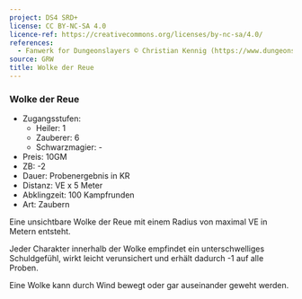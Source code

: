 ```yaml
---
project: DS4 SRD+
license: CC BY-NC-SA 4.0
licence-ref: https://creativecommons.org/licenses/by-nc-sa/4.0/
references: 
  - Fanwerk for Dungeonslayers © Christian Kennig (https://www.dungeonslayers.net/)
source: GRW
title: Wolke der Reue
---
```


### Wolke der Reue

- Zugangsstufen:
  - Heiler: 1
  - Zauberer: 6
  - Schwarzmagier: -
- Preis: 10GM
- ZB: -2
- Dauer: Probenergebnis in KR
- Distanz: VE x 5 Meter
- Abklingzeit: 100 Kampfrunden
- Art: Zaubern

Eine unsichtbare Wolke der Reue mit einem Radius von maximal VE in Metern entsteht.

Jeder Charakter innerhalb der Wolke empfindet ein unterschwelliges Schuldgefühl, wirkt leicht verunsichert und erhält dadurch -1 auf alle Proben.

Eine Wolke kann durch Wind bewegt oder gar auseinander geweht werden.

